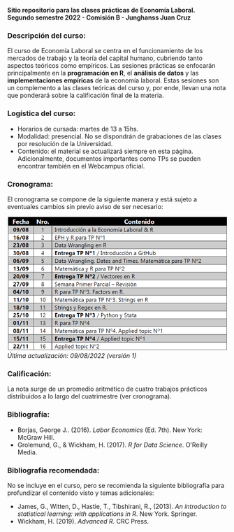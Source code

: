 **Sitio repositorio para las clases prácticas de Economía Laboral.**<br>
**Segundo semestre 2022 - Comisión B - Junghanss Juan Cruz**


### Descripción del curso:
El curso de Economía Laboral se centra en el funcionamiento de los mercados de trabajo y la teoría del capital humano, cubriendo tanto aspectos teóricos como empíricos. Las sesiones prácticas se enfocarán principalmente en la **programación en R**, el **análisis de datos** y las **implementaciones empíricas** de la economía laboral. Estas sesiones son un complemento a las clases teóricas del curso y, por ende, llevan una nota que ponderará sobre la calificación final de la materia.


### Logística del curso:
- Horarios de cursada: martes de 13 a 15hs. 
- Modalidad: presencial. No se dispondrán de grabaciones de las clases por resolución de la Universidad.
- Contenido: el material se actualizará siempre en esta página. Adicionalmente, documentos importantes como TPs se pueden encontrar también en el Webcampus oficial.


### Cronograma:
El cronograma se compone de la siguiente manera y está sujeto a eventuales cambios sin previo aviso de ser necesario:

![Cronograma Version 1](https://raw.githubusercontent.com/junghanss/junghanss.github.io/main/docs/assets/Cronograma_V1.png)
_Última actualización: 09/08/2022 (versión 1)_


### Calificación:
La nota surge de un promedio aritmético de cuatro trabajos prácticos distribuidos a lo largo del cuatrimestre (ver cronograma).


### Bibliografía:

- Borjas, George J.. (2016). _Labor Economics_ (Ed. 7th). New York: McGraw Hill.
- Grolemund, G., & Wickham, H. (2017). _R for Data Science_. O’Reilly Media.

### Bibliografía recomendada:

No se incluye en el curso, pero se recomienda la siguiente bibliografía para profundizar el contenido visto y temas adicionales:
- James, G., Witten, D., Hastie, T., Tibshirani, R., (2013). _An introduction to statistical learning: with applications in R_. New York. Springer.
- Wickham, H. (2019). _Advanced R_. CRC Press.






